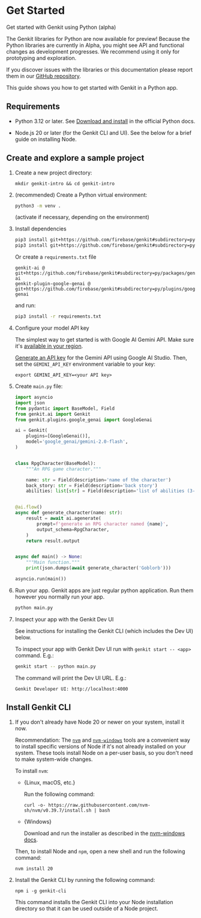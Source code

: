 # Get Started

Get started with Genkit using Python (alpha)

The Genkit libraries for Python are now available for preview! Because the
Python libraries are currently in Alpha, you might see API and functional changes as
development progresses. We recommend using it only for prototyping and
exploration.

If you discover issues with the libraries or this documentation please report
them in our [GitHub repository](https://github.com/firebase/genkit/).

This guide shows you how to get started with Genkit in a Python app.

## Requirements

- Python 3.12 or later. See [Download and install](https://www.python.org/downloads/) in
  the official Python docs.

- Node.js 20 or later (for the Genkit CLI and UI). See the below for a brief guide on installing Node.

## Create and explore a sample project

1.  Create a new project directory:

    ```posix-terminal
    mkdir genkit-intro && cd genkit-intro
    ```

1. (recommended) Create a Python virtual environment:
    ```bash
    python3 -m venv .
    ```

    (activate if necessary, depending on the environment)

1. Install dependencies
    
    ```bash
    pip3 install git+https://github.com/firebase/genkit#subdirectory=py/packages/genkit-ai
    pip3 install git+https://github.com/firebase/genkit#subdirectory=py/plugins/google-genai
    ```

    Or create a `requirements.txt` file

    ```
    genkit-ai @ git+https://github.com/firebase/genkit#subdirectory=py/packages/genkit-ai
    genkit-plugin-google-genai @ git+https://github.com/firebase/genkit#subdirectory=py/plugins/google-genai
    ```
    
    and run:
   
    ```bash
    pip3 install -r requirements.txt 
    ```

1. Configure your model API key

    The simplest way to get started is with Google AI Gemini API. Make sure it's
    [available in your region](https://ai.google.dev/available_regions).

    [Generate an API key](https://aistudio.google.com/app/apikey) for the
    Gemini API using Google AI Studio. Then, set the `GEMINI_API_KEY`
    environment variable to your key:

    ```posix-terminal
    export GEMINI_API_KEY=<your API key>
    ```

1. Create `main.py` file:

    ```python
    import asyncio
    import json
    from pydantic import BaseModel, Field
    from genkit.ai import Genkit
    from genkit.plugins.google_genai import GoogleGenai

    ai = Genkit(
        plugins=[GoogleGenai()],
        model='google_genai/gemini-2.0-flash',
    )


    class RpgCharacter(BaseModel):
        """An RPG game character."""

        name: str = Field(description='name of the character')
        back_story: str = Field(description='back story')
        abilities: list[str] = Field(description='list of abilities (3-4)')


    @ai.flow()
    async def generate_character(name: str):
        result = await ai.agenerate(
            prompt=f'generate an RPG character named {name}',
            output_schema=RpgCharacter,
        )
        return result.output


    async def main() -> None:
        """Main function."""
        print(json.dumps(await generate_character('Goblorb')))

    asyncio.run(main())
    ```

1. Run your app. Genkit apps are just regular python application. Run them however you normally run your app.

    ```bash
    python main.py
    ```

1. Inspect your app with the Genkit Dev UI

    See instructions for installing the Genkit CLI (which includes the Dev UI) below.

    To inspect your app with Genkit Dev UI run with `genkit start -- <app>` command. E.g.:

    ```bash
    genkit start -- python main.py
    ```

    The command will print the Dev UI URL. E.g.:

    ```
    Genkit Developer UI: http://localhost:4000
    ```



## Install Genkit CLI

1.  If you don't already have Node 20 or newer on your system, install it now.

    Recommendation: The [`nvm`](https://github.com/nvm-sh/nvm) and
    [`nvm-windows`](https://github.com/coreybutler/nvm-windows) tools are a
    convenient way to install specific versions of Node if it's not already
    installed on your system. These tools install Node on a per-user basis, so you
    don't need to make system-wide changes.

    To install `nvm`:

    - {Linux, macOS, etc.}

      Run the following command:

      ```posix-terminal
      curl -o- https://raw.githubusercontent.com/nvm-sh/nvm/v0.39.7/install.sh | bash
      ```

    - {Windows}

      Download and run the installer as described in the [nvm-windows docs](https://github.com/coreybutler/nvm-windows?tab=readme-ov-file#install-nvm-windows).

    Then, to install Node and `npm`, open a new shell and run the following
    command:

    ```posix-terminal
    nvm install 20
    ```

1.  Install the Genkit CLI by running the following command:

    ```posix-terminal
    npm i -g genkit-cli
    ```

    This command installs the Genkit CLI into your Node installation directory
    so that it can be used outside of a Node project.
